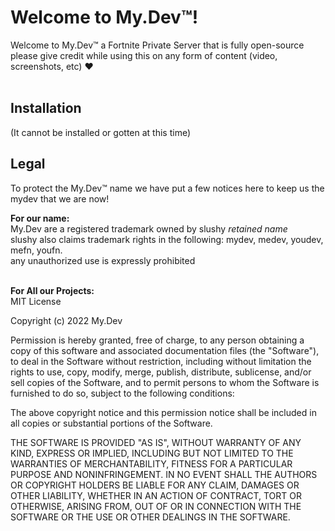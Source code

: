 # Welcome to My.Dev™!
Welcome to My.Dev™ a Fortnite Private Server that is fully open-source<br>
please give credit while using this on any form of content (video, screenshots, etc) ❤️<br><br>

## Installation
(It cannot be installed or gotten at this time)

## Legal
To protect the My.Dev™ name we have put a few notices here to keep us the mydev that we are now!<br>

**For our name:**<br>
My.Dev are a registered trademark owned by slushy *retained name*<br>
slushy also claims trademark rights in the following: mydev, medev, youdev, mefn, youfn.<br>
any unauthorized use is expressly prohibited<br><br> 

**For All our Projects:**<br>
MIT License

Copyright (c) 2022 My.Dev

Permission is hereby granted, free of charge, to any person obtaining a copy
of this software and associated documentation files (the "Software"), to deal
in the Software without restriction, including without limitation the rights
to use, copy, modify, merge, publish, distribute, sublicense, and/or sell
copies of the Software, and to permit persons to whom the Software is
furnished to do so, subject to the following conditions:

The above copyright notice and this permission notice shall be included in all
copies or substantial portions of the Software.

THE SOFTWARE IS PROVIDED "AS IS", WITHOUT WARRANTY OF ANY KIND, EXPRESS OR
IMPLIED, INCLUDING BUT NOT LIMITED TO THE WARRANTIES OF MERCHANTABILITY,
FITNESS FOR A PARTICULAR PURPOSE AND NONINFRINGEMENT. IN NO EVENT SHALL THE
AUTHORS OR COPYRIGHT HOLDERS BE LIABLE FOR ANY CLAIM, DAMAGES OR OTHER
LIABILITY, WHETHER IN AN ACTION OF CONTRACT, TORT OR OTHERWISE, ARISING FROM,
OUT OF OR IN CONNECTION WITH THE SOFTWARE OR THE USE OR OTHER DEALINGS IN THE
SOFTWARE.

